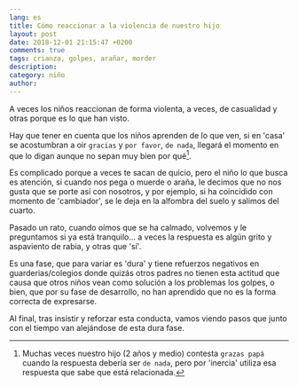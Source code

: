 ```yaml
---
lang: es
title: Cómo reaccionar a la violencia de nuestro hijo
layout: post
date: 2018-12-01 21:15:47 +0200
comments: true
tags: crianza, golpes, arañar, morder
description:
category: niño
author:
---
```


A veces los niños reaccionan de forma violenta, a veces, de casualidad y otras porque es lo que han visto.

Hay que tener en cuenta que los niños aprenden de lo que ven, si en 'casa' se acostumbran a oir `gracias` y `por favor`, `de nada`, llegará el momento en que lo digan aunque no sepan muy bien por qué[^grazaspapa].

[^grazaspapa]: Muchas veces nuestro hijo (2 años y medio) contesta `grazas papá` cuando la respuesta debería ser `de nada`, pero por 'inercia' utiliza esa respuesta que sabe que está relacionada.

Es complicado porque a veces te sacan de quicio, pero el niño lo que busca es atención, si cuando nos pega o muerde o araña, le decimos que no nos gusta que se porte así con nosotros, y por ejemplo, si ha coincidido con momento de 'cambiador', se le deja en la alfombra del suelo y salimos del cuarto.

Pasado un rato, cuando oímos que se ha calmado, volvemos y le preguntamos si ya está tranquilo... a veces la respuesta es algún grito y aspaviento de rabia, y otras que 'sí'.

Es una fase, que para variar es 'dura' y tiene refuerzos negativos en guarderias/colegios donde quizás otros padres no tienen esta actitud que causa que otros niños vean como solución a los problemas los golpes, o bien, que por su fase de desarrollo, no han aprendido que no es la forma correcta de expresarse.

Al final, tras insistir y reforzar esta conducta, vamos viendo pasos que junto con el tiempo van alejándose de esta dura fase.
